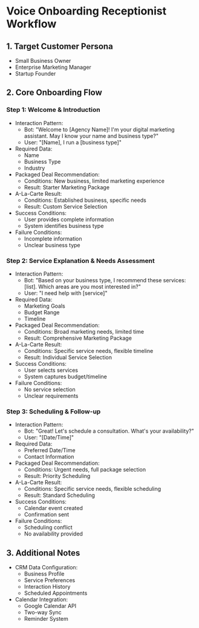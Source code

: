 # Voice Onboarding Receptionist Workflow

## 1. Target Customer Persona
- Small Business Owner
- Enterprise Marketing Manager
- Startup Founder

## 2. Core Onboarding Flow

### Step 1: Welcome & Introduction
* Interaction Pattern:
  - Bot: "Welcome to [Agency Name]! I'm your digital marketing assistant. May I know your name and business type?"
  - User: "[Name], I run a [business type]"
* Required Data:
  - Name
  - Business Type
  - Industry
* Packaged Deal Recommendation:
  - Conditions: New business, limited marketing experience
  - Result: Starter Marketing Package
* A-La-Carte Result:
  - Conditions: Established business, specific needs
  - Result: Custom Service Selection
* Success Conditions:
  - User provides complete information
  - System identifies business type
* Failure Conditions:
  - Incomplete information
  - Unclear business type

### Step 2: Service Explanation & Needs Assessment
* Interaction Pattern:
  - Bot: "Based on your business type, I recommend these services: [list]. Which areas are you most interested in?"
  - User: "I need help with [service]"
* Required Data:
  - Marketing Goals
  - Budget Range
  - Timeline
* Packaged Deal Recommendation:
  - Conditions: Broad marketing needs, limited time
  - Result: Comprehensive Marketing Package
* A-La-Carte Result:
  - Conditions: Specific service needs, flexible timeline
  - Result: Individual Service Selection
* Success Conditions:
  - User selects services
  - System captures budget/timeline
* Failure Conditions:
  - No service selection
  - Unclear requirements

### Step 3: Scheduling & Follow-up
* Interaction Pattern:
  - Bot: "Great! Let's schedule a consultation. What's your availability?"
  - User: "[Date/Time]"
* Required Data:
  - Preferred Date/Time
  - Contact Information
* Packaged Deal Recommendation:
  - Conditions: Urgent needs, full package selection
  - Result: Priority Scheduling
* A-La-Carte Result:
  - Conditions: Specific service needs, flexible scheduling
  - Result: Standard Scheduling
* Success Conditions:
  - Calendar event created
  - Confirmation sent
* Failure Conditions:
  - Scheduling conflict
  - No availability provided

## 3. Additional Notes
- CRM Data Configuration:
  - Business Profile
  - Service Preferences
  - Interaction History
  - Scheduled Appointments
- Calendar Integration:
  - Google Calendar API
  - Two-way Sync
  - Reminder System
